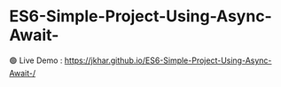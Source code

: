 ﻿# ES6-Simple-Project-Using-Async-Await-
🟢 Live Demo : https://jkhar.github.io/ES6-Simple-Project-Using-Async-Await-/
